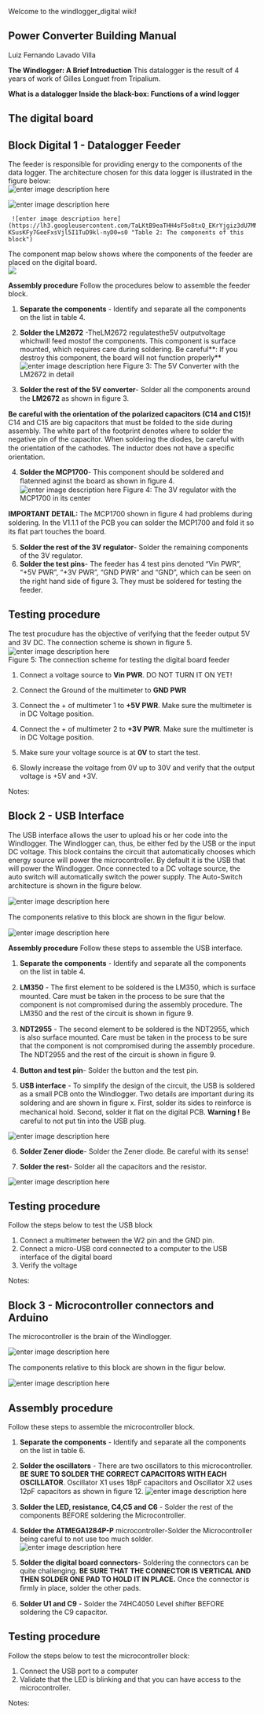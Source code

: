 Welcome to the windlogger_digital wiki!

## **Power Converter Building Manual**
Luiz Fernando Lavado Villa 

 **The Windlogger: A Brief Introduction** 
  This datalogger is the result of 4 years of work of Gilles Longuet from Tripalium. 
  
   **What is a datalogger
  Inside the black-box: Functions of a wind logger** 

## **The digital board**

 

## **Block Digital 1 - Datalogger Feeder**

The feeder is responsible for providing energy to the components of the data logger. The architecture chosen for this data logger is illustrated in the figure below:  
![enter image description here](https://lh3.googleusercontent.com/IEJRo6kj6-iHpJTeFNZvExtw1wAZDk8CMjgDJnK6cTffRYCYLjF66M_ggfa8L2feTU1lD9TPMiw=s0 "The architecture of the feeder")


![enter image description here](https://lh3.googleusercontent.com/g3tH5ELa8TtkwIyGOJ0LqK-mRGPgBK3ph_msIWE-Q5WaEuGkOla4WqQqZlu15CQhOwbs5YNX-Ps=s0 "The characteristics of the data logger")
   


     ![enter image description here](https://lh3.googleusercontent.com/TaLKtB9eaTHH4sF5o8txQ_EKrYjgiz3dU7MNMmsvEly-KSusKFy7GeeFxsVjl5I1TuD9kl-nyD0=s0 "Table 2: The components of this block")  

The component map below shows where the components of the feeder are placed on the digital board.  
![](https://photos.google.com/photo/AF1QipPgoMic25f_fzLyNF4079B6fSFCaPeRkCscH3S-)



 **Assembly procedure** 
 Follow the procedures below to assemble the feeder block.
 
 1. **Separate the components** - Identify and separate all the components on the list in table 4. 
 2. **Solder the LM2672** -TheLM2672 regulatesthe5V outputvoltage whichwill feed mostof the components. This component is surface mounted, which requires care during soldering. Be careful**: If you destroy this component, the board will not function properly**  
  ![enter image description here](https://lh3.googleusercontent.com/w1bwMkUo9fNNX3NkcX1ndYDMc9ICpVCmfhpVY0nxG9swpG3WJXLWmLhsFwODh1lNXLPwiUpxrXo=s0 "Figure 3: The 5V Converter with the LM2672 in detail") 
  Figure 3: The 5V Converter with the LM2672 in detail  
  
 3. **Solder the rest of the 5V converter**- Solder all the components around the **LM2672** as shown in ﬁgure 3.  
  
 **Be careful  with the orientation of the polarized capacitors (C14 and C15)!** C14 and C15 are big capacitors that must be folded to the side during assembly. The white part of the footprint denotes where to solder the negative pin of the capacitor. When soldering the diodes, be careful with the orientation of the cathodes. The inductor does not have a speciﬁc orientation. 
 
 4. **Solder the MCP1700**- This component should be soldered and ﬂatenned aginst the board as shown in ﬁgure 4.  
 ![enter image description here](https://lh3.googleusercontent.com/SjnA_W1ZsbhbjEISsOzhOUJFotnv6LV3QFvPGBFrIoGq0V62yUR1TxnhfllQfL_zb_B-f7xW2hA=s0 "Figure 4: The 3V regulator with the MCP1700 in its center") 
 Figure 4: The 3V regulator with the MCP1700 in its center  

**IMPORTANT DETAIL:** The MCP1700 shown in ﬁgure 4 had problems during soldering. In the V1.1.1 of the PCB you can solder the MCP1700 and fold it so its ﬂat part touches the board.  

 5. **Solder the rest of the 3V regulator**- Solder the remaining components of the 3V regulator.
 6. **Solder the test pins**- The feeder has 4 test pins denoted “Vin PWR”, “+5V PWR”, “+3V PWR”, “GND PWR” and “GND”, which can be seen on the right hand side of ﬁgure 3. They must be soldered for testing the feeder.

## **Testing procedure**

 The test procudure has the objective of verifying that the feeder output 5V and 3V DC. The connection scheme is shown in ﬁgure 5.  
 ![enter image description here](https://lh3.googleusercontent.com/jwSdmJnjmpXPw5LL-SqAzo1Pjefn5x7wDBH5E8k2H2HSJO3wONAjrrpz1rFkrQ741Zg6zN4TquA=s0 "Figure 5: The connection scheme for testing the digital board feeder")  
 Figure 5: The connection scheme for testing the digital board feeder
 

 1. Connect a voltage source to **Vin PWR**. DO NOT TURN IT ON YET! 

 2. Connect the Ground of the multimeter to **GND PWR**  
 3. Connect the + of multimeter 1 to **+5V PWR**. Make sure the multimeter is in DC Voltage position. 
 4.  Connect the + of multimeter 2 to **+3V PWR**. Make sure the multimeter is in DC Voltage position.  
 5.  Make sure your voltage source is at **0V** to start the test. 
 6.  Slowly increase the voltage from 0V up to 30V and verify that the output voltage is +5V and +3V.
 
  Notes: 

## **Block 2 - USB Interface**

 The USB interface allows the user to upload his or her code into the Windlogger. The Windlogger can, thus, be either fed by the USB or the input DC voltage. This block contains the circuit that automatically chooses which energy source will power the microcontroller. By default it is the USB that will power the Windlogger. Once connected to a DC voltage source, the auto switch will automatically switch the power supply.  The Auto-Switch architecture is shown in the ﬁgure below.
 
![enter image description here](https://lh3.googleusercontent.com/JTUbTseHHXtBW-LTpImX0xcwcZ4kBTNrI1PlbltNtERWRstOQk-pLohhTa2XcT98nvSdW00E4i4 "Figure 6: The architecture of the auto-switch of the USB interface")

The components relative to this block are shown in the ﬁgur below.

![enter image description here](https://lh3.googleusercontent.com/DjEA8HRsidwOaAqUqngx5GXtNogP0T6Xy7-9oTZfKjWKvQGNTjZvYD3wHZJXZAww94ti9ym755E "Figure 7: Components map")

**Assembly procedure** 
Follow these steps to assemble the USB interface. 
1. **Separate the components** - Identify and separate all the components on the list in table 4. 

2.  **LM350** - The ﬁrst element to be soldered is the LM350, which is surface mounted. 
Care must be taken in the process to be sure that the component is not compromised during the assembly procedure.
 The LM350 and the rest of the circuit is shown in ﬁgure 9.
3.  **NDT2955** - The second element to be soldered is the NDT2955, which is also surface mounted. 
Care must be taken in the process to be sure that the component is not compromised during the assembly procedure.
 The NDT2955 and the rest of the circuit is shown in ﬁgure 9. 
4. **Button and test pin**- Solder the button and the test pin.
5. **USB interface** - To simplify the design of the circuit, the USB is soldered as a small PCB onto the Windlogger. Two details are important during its soldering and are shown in ﬁgure x. First, solder its sides to reinforce is mechanical hold. Second, solder it ﬂat on the digital PCB.
**Warning !** Be careful to not put tin into the USB plug.

![enter image description here](https://lh3.googleusercontent.com/Z0l9LDVYgHfxj7f03D3PNW0KrZTP2sPbmQb_5nWOTNTCJNMeqbhaVZuPijImd-SblSekBQTP1ok "Figure 8: The USB interface soldering details")

 6.  **Solder Zener diode**- Solder the Zener diode. Be careful with its sense! 

7. **Solder the rest**- Solder all the capacitors and the resistor.

![enter image description here](https://lh3.googleusercontent.com/Y4q0wosq7oKDurQ5Svbm1c7lLHQBzsSiORHPd5TqPKljP2K03FopELsa5rPelmwWoaxEwMN7GVY "Figure 9: The USB interface soldered with the detail of the LM350")

## Testing procedure
Follow the steps below to test the USB block
1. Connect a multimeter between the W2 pin and the GND pin.
2.  Connect a micro-USB cord connected to a computer to the USB interface of the digital board 
3. Verify the voltage

Notes:

## **Block 3 - Microcontroller connectors and Arduino**

 The microcontroller is the brain of the Windlogger.

![enter image description here](https://lh3.googleusercontent.com/82uZId1eTjqqk9Zj341PEmP6aEW7P2XS1XeKw_cqVEg5uAoCRup0DJYvFjYeVLbaeVjlV7T0qYY "Table 6: The components of this block")

The components relative to this block are shown in the ﬁgur below.

![enter image description here](https://lh3.googleusercontent.com/hj1Grc6q8vGgTZj1sAOTB9dnPCCT7fep3Y4qpAgu9VvQf1grBrE-QOb4j8hj0Wk6-eHs9knDCKI "Figure 10: Components map")

## **Assembly procedure**

 Follow these steps to assemble the microcontroller block.
  1. **Separate the components** - Identify and separate all the components on the list in table 6. 
  2. **Solder the oscillators** - There are two oscillators to this microcontroller. **BE SURE TO SOLDER THE CORRECT CAPACITORS WITH EACH OSCILLATOR**. Oscillator X1 uses 18pF capacitors and Oscillator X2 uses 12pF capacitors as shown in ﬁgure 12.
![enter image description here](https://lh3.googleusercontent.com/_ow23i47MrDtQHHw5YeqdhHCURjOc_yCXV06-sZPcRYWmSffkMNY4g1uxlwuyCNtfy6XkHQsOCQ "Figure 11: The Oscillators soldering details")
3. **Solder the LED, resistance, C4,C5 and C6** - Solder the rest of the components BEFORE soldering the Microcontroller.

4. **Solder the ATMEGA1284P-P** microcontroller-Solder the Microcontroller being careful to not use too much solder.
![enter image description here](https://lh3.googleusercontent.com/jGGx7fm14z-ME-YdsyrdE9cGz0qpdpKvrKMtoKn2slLI0_8pdtjy6wtRgeVYZYN6AbqPieRv0ww "Figure 12: The microcontroller and connectors soldered onto the digital board")

5. **Solder the digital board connectors**- Soldering the connectors can be quite challenging. **BE SURE THAT THE CONNECTOR IS VERTICAL AND THEN SOLDER ONE PAD TO HOLD IT IN PLACE.** Once the connector is ﬁrmly in place, solder the other pads.
6.  **Solder U1 and C9** - Solder the 74HC4050 Level shifter BEFORE soldering the C9 capacitor.

## **Testing procedure**

 Follow the steps below to test the microcontroller block: 
 1. Connect the USB port to a computer
 2. Validate that the LED is blinking and that you can have access to the microcontroller. 

Notes:
